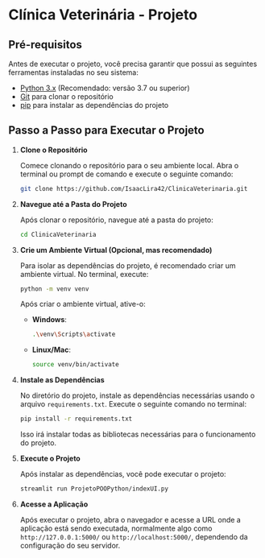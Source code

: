 # Clínica Veterinária - Projeto

## Pré-requisitos

Antes de executar o projeto, você precisa garantir que possui as seguintes ferramentas instaladas no seu sistema:

- [Python 3.x](https://www.python.org/downloads/) (Recomendado: versão 3.7 ou superior)
- [Git](https://git-scm.com/) para clonar o repositório
- [pip](https://pip.pypa.io/en/stable/) para instalar as dependências do projeto

## Passo a Passo para Executar o Projeto

1. **Clone o Repositório**

   Comece clonando o repositório para o seu ambiente local. Abra o terminal ou prompt de comando e execute o seguinte comando:

   ```bash
   git clone https://github.com/IsaacLira42/ClinicaVeterinaria.git
   ```
2.  **Navegue até a Pasta do Projeto**
    
    Após clonar o repositório, navegue até a pasta do projeto:
    
    ```bash
    cd ClinicaVeterinaria
    ```
    
3.  **Crie um Ambiente Virtual (Opcional, mas recomendado)**
    
    Para isolar as dependências do projeto, é recomendado criar um ambiente virtual. No terminal, execute:
    
    ```bash
    python -m venv venv
    ```
    
    Após criar o ambiente virtual, ative-o:
    
    -   **Windows**:
        
        ```bash
        .\venv\Scripts\activate
        ```
        
    -   **Linux/Mac**:
        
        ```bash
        source venv/bin/activate
        ```
        
4.  **Instale as Dependências**
    
    No diretório do projeto, instale as dependências necessárias usando o arquivo `requirements.txt`. Execute o seguinte comando no terminal:
    
    ```bash
    pip install -r requirements.txt
    ```
    
    Isso irá instalar todas as bibliotecas necessárias para o funcionamento do projeto.
    
5.  **Execute o Projeto**
    
    Após instalar as dependências, você pode executar o projeto:
    
    ```bash
    streamlit run ProjetoPOOPython/indexUI.py
    ```
    
6.  **Acesse a Aplicação**
    
    Após executar o projeto, abra o navegador e acesse a URL onde a aplicação está sendo executada, normalmente algo como `http://127.0.0.1:5000/` ou `http://localhost:5000/`, dependendo da configuração do seu servidor.
    